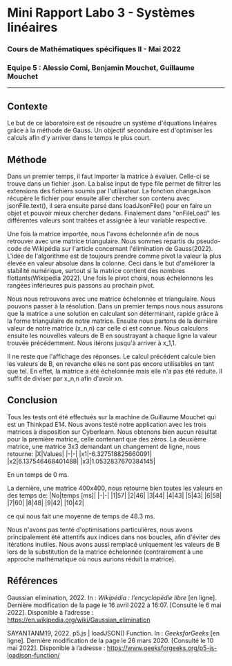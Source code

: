 # Mini Rapport Labo 3 - Systèmes linéaires
### Cours de Mathématiques spécifiques II - Mai 2022
### Equipe 5 : Alessio Comi, Benjamin Mouchet, Guillaume Mouchet
---
## Contexte
Le but de ce laboratoire est de résoudre un système d'équations linéaires grâce à la méthode de Gauss. Un objectif secondaire est d'optimiser les calculs afin d'y arriver dans le temps le plus court.

## Méthode
Dans un premier temps, il faut importer la matrice à évaluer. Celle-ci se trouve dans un fichier .json. La balise input de type file permet de filtrer les extensions des fichiers soumis par l'utilisateur. La fonction changeJson récupère le fichier pour ensuite aller chercher son contenu avec jsonFile.text(), il sera ensuite parsé  dans loadJsonFile() pour en faire un objet et pouvoir mieux chercher dedans. Finalement dans "onFileLoad" les différentes valeurs sont traitées et assignée à leur variable respective.

Une fois la matrice importée, nous l'avons échelonnée afin de nous retrouver avec une matrice triangulaire. Nous sommes repartis du pseudo-code de Wikipédia sur l'article concernant l'élimination de Gauss(2022). L'idée de l'algorithme est de toujours prendre comme pivot la valeur la plus élevée en valeur absolue dans la colonne. Ceci dans le but d'améliorer la stabilité numérique, surtout si la matrice contient des nombres flottants(Wikipedia 2022). Une fois le pivot choisi, nous échelonnons les rangées inférieures puis passons au prochain pivot. 

Nous nous retrouvons avec une matrice échelonnée et triangulaire. Nous pouvons passer à la résolution. Dans un premier temps nous nous assurons que la matrice a une solution en calculant son déterminant, rapide grâce à la forme triangulaire de notre matrice. Ensuite nous partons de la dernière valeur de notre matrice (x_n,n) car celle ci est connue. Nous calculons ensuite les nouvelles valeurs de B en soustrayant à chaque ligne la valeur trouvée précédemment. Nous itérons jusqu'à arriver à x_1,1. 

Il ne reste que l'affichage des réponses. Le calcul précédent calcule bien les valeurs de B, en revanche elles ne sont pas encore utilisables en tant que tel. En effet, la matrice a été échelonnée mais elle n'a pas été réduite. Il suffit de diviser par x_n,n afin d'avoir xn.

## Conclusion

Tous les tests ont été effectués sur la machine de Guillaume Mouchet qui est un Thinkpad E14.
Nous avons testé notre application avec les trois matrices à disposition sur Cyberlearn. 
Nous obtenons bien aucun résultat pour la première matrice, celle contenant que des zéros.
La deuxième matrice, une matrice 3x3 demandant un changement de ligne, nous retourne: 
|X|Values|
|-|-|
|x1|-6.327518825660091|
|x2|6.137546468401488|
|x3|1.0532837670384145|

En un temps de 0 ms.

La dernière, une matrice 400x400, nous retourne bien toutes les valeurs en des temps de:
|No|temps [ms]|
|-|-|
|1|57|
|2|46|
|3|44|
|4|43|
|5|43|
|6|58|
|7|60|
|8|48|
|9|42|
|10|42|

ce qui nous fait une moyenne de temps de 48.3 ms.

Nous n'avons pas tenté d'optimisations particulières, nous avons principalement été attentifs aux indices dans nos boucles, afin d'éviter des itérations inutiles. Nous avons aussi remplacé uniquement les valeurs de B lors de la substitution de la matrice échelonnée (contrairement à une approche mathématique où nous aurions réduit la matrice).

## Références

Gaussian elimination, 2022. In : _Wikipédia : l’encyclopédie libre_ [en ligne]. Dernière modification de la page le 16 avril 2022 à 16:07. [Consulté le 6 mai 2022]. Disponible à l’adresse : https://en.wikipedia.org/wiki/Gaussian_elimination

SAYANTANM19, 2022. p5.js | loadJSON() Function. In : _GeeksforGeeks_ [en ligne]. Dernière modification de la page le 26 mars 2020. [Consulté le 10 mai 2022]. Disponible à l’adresse : https://www.geeksforgeeks.org/p5-js-loadjson-function/








